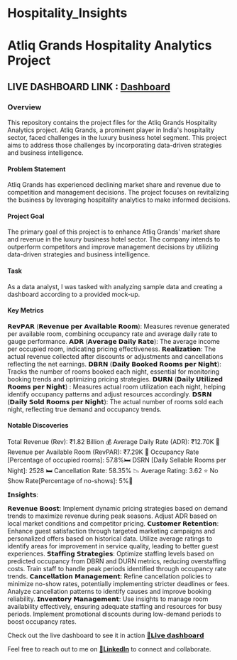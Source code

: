 # Hospitality_Insights

# Atliq Grands Hospitality Analytics Project
## LIVE DASHBOARD LINK : [Dashboard](https://app.powerbi.com/view?r=eyJrIjoiODJmMzE0YzMtYTNmNy00NDlkLTg3YmYtNDE3MDAzMTA2ZDRiIiwidCI6ImM2ZTU0OWIzLTVmNDUtNDAzMi1hYWU5LWQ0MjQ0ZGM1YjJjNCJ9)

### Overview
This repository contains the project files for the Atliq Grands Hospitality Analytics project. Atliq Grands, a prominent player in India's hospitality sector, faced challenges in the luxury business hotel segment. This project aims to address those challenges by incorporating data-driven strategies and business intelligence.

#### Problem Statement
Atliq Grands has experienced declining market share and revenue due to competition and management decisions. The project focuses on revitalizing the business by leveraging hospitality analytics to make informed decisions.

#### Project Goal
The primary goal of this project is to enhance Atliq Grands' market share and revenue in the luxury business hotel sector. The company intends to outperform competitors and improve management decisions by utilizing data-driven strategies and business intelligence.

#### Task
As a data analyst, I was tasked with analyzing sample data and creating a dashboard according to a provided mock-up.

#### Key Metrics
𝗥𝗲𝘃𝗣𝗔𝗥 (𝗥𝗲𝘃𝗲𝗻𝘂𝗲 𝗽𝗲𝗿 𝗔𝘃𝗮𝗶𝗹𝗮𝗯𝗹𝗲 𝗥𝗼𝗼𝗺): Measures revenue generated per available room, combining occupancy rate and average daily rate to gauge performance.
𝗔𝗗𝗥 (𝗔𝘃𝗲𝗿𝗮𝗴𝗲 𝗗𝗮𝗶𝗹𝘆 𝗥𝗮𝘁𝗲): The average income per occupied room, indicating pricing effectiveness.
𝗥𝗲𝗮𝗹𝗶𝘇𝗮𝘁𝗶𝗼𝗻: The actual revenue collected after discounts or adjustments and cancellations reflecting the net earnings.
𝗗𝗕𝗥𝗡 (𝗗𝗮𝗶𝗹𝘆 𝗕𝗼𝗼𝗸𝗲𝗱 𝗥𝗼𝗼𝗺𝘀 𝗽𝗲𝗿 𝗡𝗶𝗴𝗵𝘁): Tracks the number of rooms booked each night, essential for monitoring booking trends and optimizing pricing strategies.
𝗗𝗨𝗥𝗡 (𝗗𝗮𝗶𝗹𝘆 𝗨𝘁𝗶𝗹𝗶𝘇𝗲𝗱 𝗥𝗼𝗼𝗺𝘀 𝗽𝗲𝗿 𝗡𝗶𝗴𝗵𝘁) : Measures actual room utilization each night, helping identify occupancy patterns and adjust resources accordingly.
𝗗𝗦𝗥𝗡 (𝗗𝗮𝗶𝗹𝘆 𝗦𝗼𝗹𝗱 𝗥𝗼𝗼𝗺𝘀 𝗽𝗲𝗿 𝗡𝗶𝗴𝗵𝘁): The actual number of rooms sold each night, reflecting true demand and occupancy trends.


#### Notable Discoveries
Total Revenue (Rev): ₹1.82 Billion 💰
Average Daily Rate (ADR): ₹12.70K 🏨
Revenue per Available Room (RevPAR): ₹7.29K 💸
Occupancy Rate [Percentage of occupied rooms]: 57.8%🛏️
DSRN [Daily Sellable Rooms per Night]: 2528 🛏️
Cancellation Rate: 58.35% 📉
Average Rating: 3.62 ⭐
No Show Rate[Percentage of no-shows]: 5%🚫

𝗜𝗻𝘀𝗶𝗴𝗵𝘁𝘀:

𝗥𝗲𝘃𝗲𝗻𝘂𝗲 𝗕𝗼𝗼𝘀𝘁:
Implement dynamic pricing strategies based on demand trends to maximize revenue during peak seasons.
Adjust ADR based on local market conditions and competitor pricing.
𝗖𝘂𝘀𝘁𝗼𝗺𝗲𝗿 𝗥𝗲𝘁𝗲𝗻𝘁𝗶𝗼𝗻:
Enhance guest satisfaction through targeted marketing campaigns and personalized offers based on historical data.
Utilize average ratings to identify areas for improvement in service quality, leading to better guest experiences.
𝗦𝘁𝗮𝗳𝗳𝗶𝗻𝗴 𝗦𝘁𝗿𝗮𝘁𝗲𝗴𝗶𝗲𝘀:
Optimize staffing levels based on predicted occupancy from DBRN and DURN metrics, reducing overstaffing costs.
Train staff to handle peak periods identified through occupancy rate trends.
𝗖𝗮𝗻𝗰𝗲𝗹𝗹𝗮𝘁𝗶𝗼𝗻 𝗠𝗮𝗻𝗮𝗴𝗲𝗺𝗲𝗻𝘁:
Refine cancellation policies to minimize no-show rates, potentially implementing stricter deadlines or fees.
Analyze cancellation patterns to identify causes and improve booking reliability.
𝗜𝗻𝘃𝗲𝗻𝘁𝗼𝗿𝘆 𝗠𝗮𝗻𝗮𝗴𝗲𝗺𝗲𝗻𝘁:
Use insights to manage room availability effectively, ensuring adequate staffing and resources for busy periods.
Implement promotional discounts during low-demand periods to boost occupancy rates.

Check out the live dashboard to see it in action
[🔗𝗟𝗶𝘃𝗲 𝗱𝗮𝘀𝗵𝗯𝗼𝗮𝗿𝗱](https://app.powerbi.com/view?r=eyJrIjoiODJmMzE0YzMtYTNmNy00NDlkLTg3YmYtNDE3MDAzMTA2ZDRiIiwidCI6ImM2ZTU0OWIzLTVmNDUtNDAzMi1hYWU5LWQ0MjQ0ZGM1YjJjNCJ9)

Feel free to reach out to me on [🔗**LinkedIn**](https://www.linkedin.com/in/shaikimran1/) to connect and collaborate.




